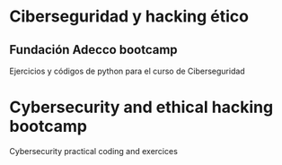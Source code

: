 # Ciberseguridad y hacking ético 
## Fundación Adecco bootcamp
Ejercicios y códigos de python para el curso de Ciberseguridad

# Cybersecurity and ethical hacking bootcamp
Cybersecurity practical coding and exercices